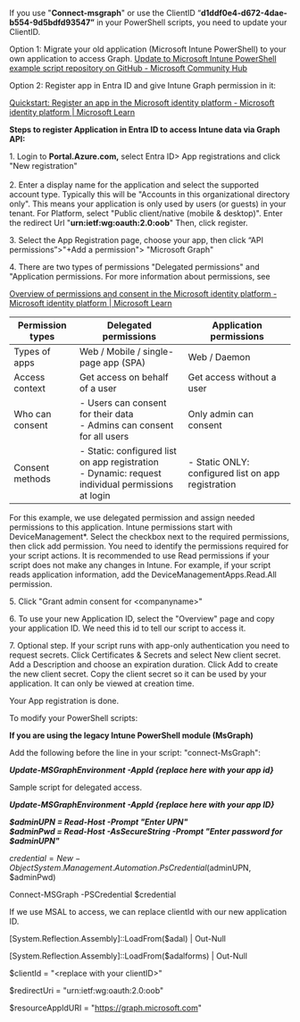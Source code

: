 If you use "**Connect-msgraph**" or use the ClientID “**d1ddf0e4-d672-4dae-b554-9d5bdfd93547”** in your PowerShell scripts, you need to update your ClientID.

Option 1: Migrate your old application (Microsoft Intune PowerShell) to your own application to access Graph. [Update to Microsoft Intune PowerShell example script repository on GitHub - Microsoft Community Hub](https://techcommunity.microsoft.com/t5/intune-customer-success/update-to-microsoft-intune-powershell-example-script-repository/ba-p/3842452)

Option 2: Register app in Entra ID and give Intune Graph permission in it:

[Quickstart: Register an app in the Microsoft identity platform - Microsoft identity platform | Microsoft Learn](https://learn.microsoft.com/en-au/entra/identity-platform/quickstart-register-app)

**Steps to register Application in Entra ID to access Intune data via Graph API:**

1\. Login to **Portal.Azure.com,** select Entra ID> App registrations and click "New registration"  
<br/>2\. Enter a display name for the application and select the supported account type. Typically this will be "Accounts in this organizational directory only". This means your application is only used by users (or guests) in your tenant. For Platform, select "Public client/native (mobile & desktop)". Enter the redirect Url "**urn:ietf:wg:oauth:2.0:oob**" Then, click register.

3\. Select the App Registration page, choose your app, then click “API permissions”>"+Add a permission"> "Microsoft Graph"

4\. There are two types of permissions "Delegated permissions" and "Application permissions. For more information about permissions, see

[Overview of permissions and consent in the Microsoft identity platform - Microsoft identity platform | Microsoft Learn](https://learn.microsoft.com/en-us/entra/identity-platform/permissions-consent-overview)

| Permission types | Delegated permissions | Application permissions |
| --- | --- | --- |
| Types of apps | Web / Mobile / single-page app (SPA) | Web / Daemon |
| Access context | Get access on behalf of a user | Get access without a user |
| Who can consent | \- Users can consent for their data  <br>\- Admins can consent for all users | Only admin can consent |
| Consent methods | \- Static: configured list on app registration  <br>\- Dynamic: request individual permissions at login | \- Static ONLY: configured list on app registration |

For this example, we use delegated permission and assign needed permissions to this application. Intune permissions start with DeviceManagement\*. Select the checkbox next to the required permissions, then click add permission. You need to identify the permissions required for your script actions.  It is recommended to use Read permissions if your script does not make any changes in Intune.  For example, if your script reads application information, add the DeviceManagementApps.Read.All permission.

5\. Click "Grant admin consent for &lt;companyname&gt;"

6\. To use your new Application ID, select the "Overview" page and copy your application ID. We need this id to tell our script to access it.

7\. Optional step. If your script runs with app-only authentication you need to request secrets. Click Certificates & Secrets and select New client secret. Add a Description and choose an expiration duration. Click Add to create the new client secret. Copy the client secret so it can be used by your application. It can only be viewed at creation time.

Your App registration is done.

To modify your PowerShell scripts:

**If you are using the legacy Intune PowerShell module (MsGraph)**

Add the following before the line in your script: "connect-MsGraph":

**_Update-MSGraphEnvironment -AppId {replace here with your app id}_**

Sample script for delegated access.

**_Update-MSGraphEnvironment -AppId {replace here with your app ID}_**

**_$adminUPN = Read-Host -Prompt "Enter UPN"  
$adminPwd = Read-Host -AsSecureString -Prompt "Enter password for $adminUPN"_**

$credential = New-Object System.Management.Automation.PsCredential($adminUPN, $adminPwd)

Connect-MSGraph -PSCredential $credential

If we use MSAL to access, we can replace clientId with our new application ID.

\[System.Reflection.Assembly\]::LoadFrom($adal) | Out-Null

\[System.Reflection.Assembly\]::LoadFrom($adalforms) | Out-Null

$clientId = "&lt;replace with your clientID&gt;"

$redirectUri = "urn:ietf:wg:oauth:2.0:oob"

$resourceAppIdURI = "<https://graph.microsoft.com>"
